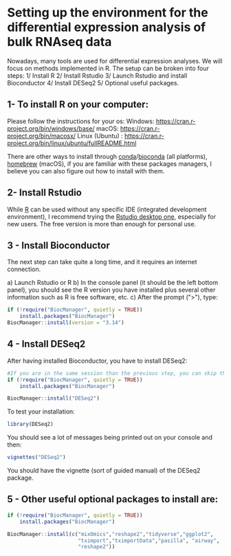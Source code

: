 # Setting up the environment for the differential expression analysis of bulk RNAseq data

Nowadays, many tools are used for differential expression analyses. We will focus on methods implemented in R.
The setup can be broken into four steps:
1/ Install R
2/ Install Rstudio
3/ Launch Rstudio and install Bioconductor
4/ Install DESeq2
5/ Optional useful packages.

## 1- To install R on your computer:
Please follow the instructions for your os:
Windows: https://cran.r-project.org/bin/windows/base/
macOS: https://cran.r-project.org/bin/macosx/
Linux (Ubuntu) : https://cran.r-project.org/bin/linux/ubuntu/fullREADME.html

There are other ways to install through [conda](https://docs.conda.io/en/latest/)/[bioconda](https://bioconda.github.io) (all platforms), [homebrew](https://brew.sh/) (macOS), if you are familiar with these packages managers, I believe you can also figure out how to install with them.

## 2- Install Rstudio
While [R](https://cran.r-project.org/) can be used without any specific IDE (integrated development environment),
I recommend trying the [Rstudio desktop one](https://www.rstudio.com/products/rstudio/#rstudio-desktop), especially for new users.
The free version is more than enough for personal use.

## 3 - Install Bioconductor
The next step can take quite a long time, and it requires an internet connection.

a) Launch Rstudio or R
b) In the console panel (it should be the left bottom panel), you should see the R version you have installed plus several other information such as R is free software, etc.
c) After the prompt (">"), type: 
```r
if (!require("BiocManager", quietly = TRUE))
    install.packages("BiocManager")
BiocManager::install(version = "3.14")
```

## 4 - Install DESeq2 
After having installed Bioconductor, you have to install DESeq2:

```r
#If you are in the same session than the previous step, you can skip the next two lines
if (!require("BiocManager", quietly = TRUE))
    install.packages("BiocManager")

BiocManager::install("DESeq2")
```

To test your installation:
```r
library(DESeq2)
```
You should see a lot of messages being printed out on your console and then: 

```r
vignettes("DESeq2")
```
You should have the vignette (sort of guided manual) of the DESeq2 package.

## 5 - Other useful optional packages to install are:

```r
if (!require("BiocManager", quietly = TRUE))
    install.packages("BiocManager")

BiocManager::install(c("mixOmics","reshape2","tidyverse","ggplot2",
                       "tximport","tximportData","pasilla", "airway",
                       "reshape2"))
``` 
